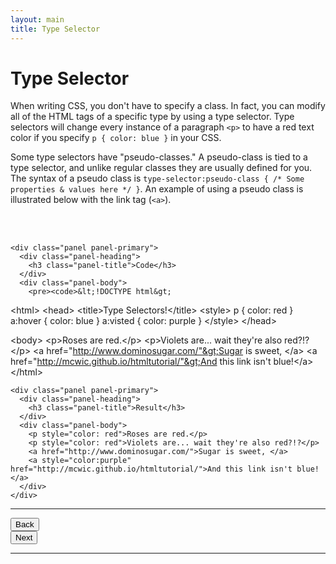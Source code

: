 ```yaml
---
layout: main
title: Type Selector
---
```


# Type Selector

When writing CSS, you don't have to specify a class. In fact, you can modify all of the HTML tags of a specific type by using a type selector. Type selectors will change every instance of a paragraph `<p>` to have a red text color if you specify `p { color: blue }` in your CSS. 

Some type selectors have "pseudo-classes." A pseudo-class is tied to a type selector, and unlike regular classes they are usually defined for you. The syntax of a pseudo class is `type-selector:pseudo-class { /* Some properties & values here */ }`. An example of using a pseudo class is illustrated below with the link tag (`<a>`). 

<br></br>

<div class="row">
  <div class="col-md-6">

    <div class="panel panel-primary">
      <div class="panel-heading">
        <h3 class="panel-title">Code</h3>
      </div>
      <div class="panel-body">
        <pre><code>&lt;!DOCTYPE html&gt;
&lt;html&gt;
  &lt;head&gt;
    &lt;title&gt;Type Selectors!&lt;/title&gt;
    &lt;style&gt;
      p { color: red }
      a:hover { color: blue }
      a:visted { color: purple }
    &lt;/style&gt;
  &lt;/head&gt;

  &lt;body&gt;
    &lt;p&gt;Roses are red.&lt;/p&gt;
    &lt;p&gt;Violets are... wait they're also red?!?&lt;/p&gt;
    &lt;a href="http://www.dominosugar.com/"&gt;Sugar is sweet, &lt;/a&gt;
    &lt;a href="http://mcwic.github.io/htmltutorial/"&gt;And this link isn't blue!&lt;/a&gt;
&lt;/html&gt;</code></pre>
      </div>
    </div>
  
  </div>
  <div class="col-md-6">

    <div class="panel panel-primary">
      <div class="panel-heading">
        <h3 class="panel-title">Result</h3>
      </div>
      <div class="panel-body">
        <p style="color: red">Roses are red.</p>
        <p style="color: red">Violets are... wait they're also red?!?</p>
        <a href="http://www.dominosugar.com/">Sugar is sweet, </a>
        <a style="color:purple" href="http://mcwic.github.io/htmltutorial/">And this link isn't blue!</a>
      </div>
    </div>

  </div>
</div>

---

<div class="row">
  <div class="col-md-1">
    <a href="../font"><button type="button" class="btn btn-primary btn-lg">Back</button></a>
  </div>
  <div class="col-md-1">
    <a href="../span"><button type="button" class="btn btn-primary btn-lg">Next</button></a>
  </div>
</div>

---